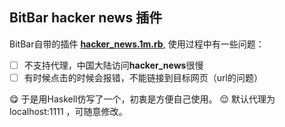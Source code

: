 ## BitBar hacker news 插件

BitBar自带的插件 **[hacker_news.1m.rb](https://github.com/matryer/bitbar-plugins/blob/master/Web/HackerNews/hacker_news.1m.rb)**, 使用过程中有一些问题：

- [ ] 不支持代理，中国大陆访问**hacker_news**很慢
- [ ] 有时候点击的时候会报错，不能链接到目标网页（url的问题）

😋 于是用Haskell仿写了一个，初衷是方便自己使用。
😌 默认代理为 localhost:1111 ，可随意修改。
